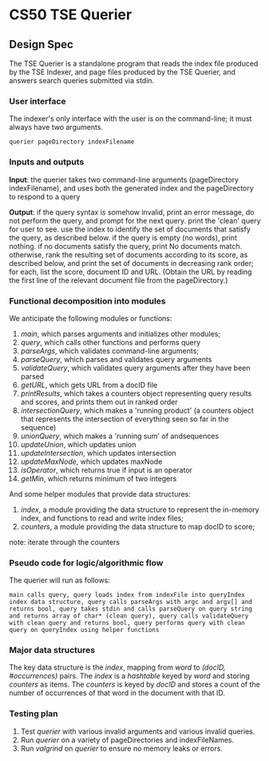 # CS50 TSE Querier
## Design Spec

The TSE Querier is a standalone program that reads the index file produced by the TSE Indexer, and page files produced by the TSE Querier, and answers search queries submitted via stdin.

### User interface

The indexer's only interface with the user is on the command-line; it must always have two arguments.

```
querier pageDirectory indexFilename
```

### Inputs and outputs

**Input**:
the querier takes two command-line arguments (pageDirectory indexFilename), and uses both the generated index and the pageDirectory to respond to a query

**Output**:
if the query syntax is somehow invalid, print an error message, do not perform the query, and prompt for the next query.
print the 'clean' query for user to see.
use the index to identify the set of documents that satisfy the query, as described below.
if the query is empty (no words), print nothing.
if no documents satisfy the query, print No documents match.
otherwise, rank the resulting set of documents according to its score, as described below, and print the set of documents in decreasing rank order; for each, list the score, document ID and URL. (Obtain the URL by reading the first line of the relevant document file from the pageDirectory.)

### Functional decomposition into modules

We anticipate the following modules or functions:

 1. *main*, which parses arguments and initializes other modules;
 2. *query*, which calls other functions and performs query
 3. *parseArgs*, which validates command-line arguments;
 4. *parseQuery*, which parses and validates query arguments
 5. *validateQuery*, which validates query arguments after they have been parsed
 6. *getURL*, which gets URL from a docID file
 7. *printResults*, which takes a counters object representing query results and scores, and prints them out in ranked order
 8. *intersectionQuery*, which makes a 'running product' (a counters object that represents the intersection of everything seen so far in the sequence)
 9. *unionQuery*, which makes a 'running sum' of andsequences
 10. *updateUnion*, which updates union
 11. *updateIntersection*, which updates intersection
 12. *updateMaxNode*, which updates maxNode
 13. *isOperator*, which returns true if input is an operator
 14. *getMin*, which returns minimum of two integers

And some helper modules that provide data structures:

 1. *index*, a module providing the data structure to represent the in-memory index, and functions to read and write index files;
 2. *counters*, a module providing the data structure to map docID to score;

 note: iterate through the counters

### Pseudo code for logic/algorithmic flow

The querier will run as follows:

    main calls query, query loads index from indexFile into queryIndex index data structure, query calls parseArgs with argc and argv[] and returns bool, query takes stdin and calls parseQuery on query string and returns array of char* (clean query), query calls validateQuery with clean query and returns bool, query performs query with clean query on queryIndex using helper functions

### Major data structures

The key data structure is the *index*, mapping from *word* to *(docID, #occurrences)* pairs.
The *index* is a *hashtable* keyed by *word* and storing *counters* as items.
The *counters* is keyed by *docID* and stores a count of the number of occurrences of that word in the document with that ID. 

### Testing plan


1. Test *querier* with various invalid arguments and various invalid queries.
2. Run *querier* on a variety of pageDirectories and indexFileNames.
3. Run *valgrind* on  *querier* to ensure no memory leaks or errors.